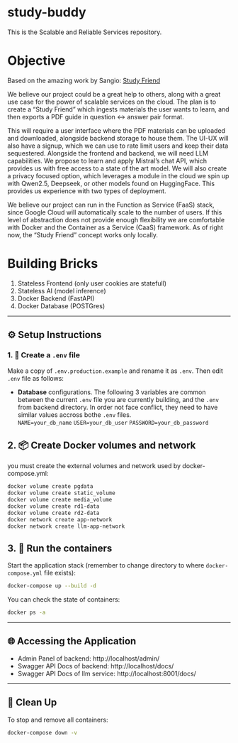 # study-buddy

This is the Scalable and Reliable Services repository.

# Objective

Based on the amazing work by Sangio:
[Study Friend](https://github.com/sangioai/study-friend)

We believe our project could be a great help to others, along with a great use case for the power of scalable services on the cloud. The plan is to create a “Study Friend” which ingests materials the user wants to learn, and then exports a PDF guide in question <-> answer pair format.

This will require a user interface where the PDF materials can be uploaded and downloaded, alongside backend storage to house them. The UI-UX will also have a signup, which we can use to rate limit users and keep their data sequestered.
Alongside the frontend and backend, we will need LLM capabilities. We propose to learn and apply Mistral’s chat API, which provides us with free access to a state of the art model. We will also create a privacy focused option, which leverages a module in the cloud we spin up with Qwen2.5, Deepseek, or other models found on HuggingFace. This provides us experience with two types of deployment.

We believe our project can run in the Function as Service (FaaS) stack, since Google Cloud will automatically scale to the number of users. If this level of abstraction does not provide enough flexibility we are comfortable with Docker and the Container as a Service (CaaS) framework. As of right now, the “Study Friend” concept works only locally.

# Building Bricks

1. Stateless Frontend (only user cookies are statefull)
2. Stateless AI (model inference)
3. Docker Backend (FastAPI)
4. Docker Database (POSTGres)

---

## ⚙️ Setup Instructions

### 1. 🔐 Create a `.env` file

Make a copy of `.env.production.example` and rename it as `.env`. Then edit `.env` file as follows:

- **Database** configurations. The following 3 variables are common between the current `.env` file you are currently building, and the `.env` from backend directory. In order not face conflict, they need to have similar values accross bothe `.env` files.  
  `NAME=your_db_name`
  `USER=your_db_user`
  `PASSWORD=your_db_password`

## 2. 📦 Create Docker volumes and network

you must create the external volumes and network used by docker-compose.yml:

```bash
docker volume create pgdata
docker volume create static_volume
docker volume create media_volume
docker volume create rd1-data
docker volume create rd2-data
docker network create app-network
docker network create llm-app-network
```

## 3. 🚀 Run the containers

Start the application stack (remember to change directory to where `docker-compose.yml` file exists):

```bash
docker-compose up --build -d
```

You can check the state of containers:

```bash
docker ps -a
```

---

## 🌐 Accessing the Application

- Admin Panel of backend: http://localhost/admin/
- Swagger API Docs of backend: http://localhost/docs/
- Swagger API Docs of llm service: http://localhost:8001/docs/

---

## 🧹 Clean Up

To stop and remove all containers:

```bash
docker-compose down -v
```
